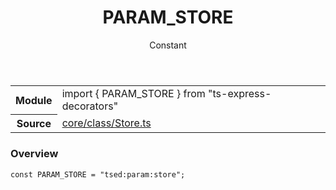 <header class="symbol-info-header">    <h1 id="param_store">PARAM_STORE</h1>    <label class="symbol-info-type-label const">Constant</label>      </header>
<section class="symbol-info">      <table class="is-full-width">        <tbody>        <tr>          <th>Module</th>          <td>            <div class="lang-typescript">                <span class="token keyword">import</span> { PARAM_STORE }                 <span class="token keyword">from</span>                 <span class="token string">"ts-express-decorators"</span>                            </div>          </td>        </tr>        <tr>          <th>Source</th>          <td>            <a href="https://romakita.github.io/ts-express-decorators/#//blob/v2.17.1/src/core/class/Store.ts#L0-L0">                core/class/Store.ts            </a>        </td>        </tr>                </tbody>      </table>    </section>

### Overview

<pre><code class="typescript-lang"><span class="token keyword">const</span> PARAM_STORE = "tsed<span class="token punctuation">:</span>param<span class="token punctuation">:</span>store"<span class="token punctuation">;</span></code></pre>
